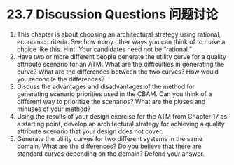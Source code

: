 23.7 Discussion Questions 问题讨论
===

1. This chapter is about choosing an architectural strategy using rational, economic criteria. See how many other ways you can think of to make a choice like this. Hint: Your candidates need not be “rational.”
2. Have two or more different people generate the utility curve for a quality attribute scenario for an ATM. What are the difficulties in generating the curve? What are the differences between the two curves? How would you reconcile the differences?
3. Discuss the advantages and disadvantages of the method for generating scenario priorities used in the CBAM. Can you think of a different way to prioritize the scenarios? What are the pluses and minuses of your method?
4. Using the results of your design exercise for the ATM from Chapter 17 as a starting point, develop an architectural strategy for achieving a quality attribute scenario that your design does not cover.
5. Generate the utility curves for two different systems in the same domain. What are the differences? Do you believe that there are standard curves depending on the domain? Defend your answer.
